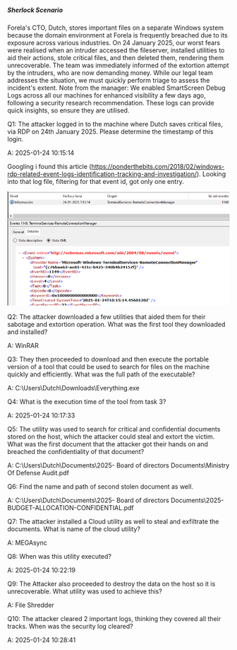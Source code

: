 
##### Sherlock Scenario

Forela's CTO, Dutch, stores important files on a separate Windows system because the domain environment at Forela is frequently breached due to its exposure across various industries. On 24 January 2025, our worst fears were realised when an intruder accessed the fileserver, installed utilities to aid their actions, stole critical files, and then deleted them, rendering them unrecoverable. The team was immediately informed of the extortion attempt by the intruders, who are now demanding money. While our legal team addresses the situation, we must quickly perform triage to assess the incident's extent. Note from the manager: We enabled SmartScreen Debug Logs across all our machines for enhanced visibility a few days ago, following a security research recommendation. These logs can provide quick insights, so ensure they are utilised.


Q1: The attacker logged in to the machine where Dutch saves critical files, via RDP on 24th January 2025. Please determine the timestamp of this login.

A: 2025-01-24 10:15:14

Googling i found this article (https://ponderthebits.com/2018/02/windows-rdp-related-event-logs-identification-tracking-and-investigation/).
Looking into that log file, filtering for that event id, got only one entry.

![](../../Img/Pasted%20image%2020250426145522.png)


Q2: The attacker downloaded a few utilities that aided them for their sabotage and extortion operation. What was the first tool they downloaded and installed?

A: WinRAR

Q3: They then proceeded to download and then execute the portable version of a tool that could be used to search for files on the machine quickly and efficiently. What was the full path of the executable?

A: C:\Users\Dutch\Downloads\Everything.exe

Q4: What is the execution time of the tool from task 3?

A: 2025-01-24 10:17:33

Q5: The utility was used to search for critical and confidential documents stored on the host, which the attacker could steal and extort the victim. What was the first document that the attacker got their hands on and breached the confidentiality of that document?

A: C:\Users\Dutch\Documents\2025- Board of directors Documents\Ministry Of Defense Audit.pdf

Q6: Find the name and path of second stolen document as well.

A: C:\Users\Dutch\Documents\2025- Board of directors Documents\2025-BUDGET-ALLOCATION-CONFIDENTIAL.pdf

Q7: The attacker installed a Cloud utility as well to steal and exfiltrate the documents. What is name of the cloud utility?

A: MEGAsync

Q8: When was this utility executed?

A: 2025-01-24 10:22:19

Q9: The Attacker also proceeded to destroy the data on the host so it is unrecoverable. What utility was used to achieve this?

A: File Shredder

Q10: The attacker cleared 2 important logs, thinking they covered all their tracks. When was the security log cleared?

A: 2025-01-24 10:28:41
